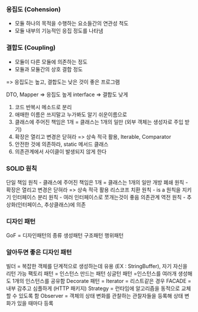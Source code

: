 ### 응집도 (Cohension)

- 모듈 하나의 목적을 수행하는 요소들간의 연관성 척도
- 모듈 내부의 기능적인 응집 정도를 나타냄

### 결합도 (Coupling)

- 모듈이 다른 모듈에 의존하는 정도
- 모듈과 모듈간의 상호 결합 정도

=> 응집도는 높고, 결합도는 낮은 것이 좋은 프로그램

DTO, Mapper => 응집도 높게
interface => 결합도 낮게

1. 코드 반복시 메소드로 분리
2. 애매한 이름은 쓰지말고 누가봐도 알기 쉬운이름으로
3. 클래스에 주어진 책임은 1개 = 클래스는 1개의 일만 (외부 객체는 생성자로 주입 받기)
4. 확장은 열리고 변경은 닫혀라 => 상속 적극 활용, Iterable, Comparator
5. 안전한 것에 의존하라, static 메서드 클래스
6. 의존관계에서 사이클이 발생되지 않게 한다

### SOLID 원칙

단일 책임 원칙 - 클래스에 주어진 책임은 1개 = 클래스는 1개의 일만
개방 폐쇄 원칙 - 확장은 열리고 변경은 닫혀라 => 상속 적극 활용
리스코프 치환 원칙 - is a 원칙을 지키기
인터페이스 분리 원칙 - 여러 인터페이스로 쪼개는것이 좋음
의존관계 역전 원칙 - 추상화(인터페이스, 추상클래스)에 의존

### 디자인 패턴

GoF = 디자인패턴의 종류
생성패턴
구조패턴
행위패턴

### 알아두면 좋은 디자인 패턴

빌더 = 복잡한 객체를 단계적으로 생성하는데 유용 (EX : StringBuffer), 자기 자신을 리턴 가능
팩토리 패턴 = 인스턴스 만드는 패턴
싱글턴 패턴 =인스턴스를 여러개 생성해도 1개의 인스턴스를 공유함
Decorate 패턴 =
Iterator = 리스트같은 경우
FACADE = 내부 감추고 심플하게 (HTTP 패키지)
Strategy = 런타임에 알고리즘을 동적으로 교체할 수 있도록 함
Observer = 객체의 상태 변화를 관찰하는 관찰자들을 등록해 상태 변화가 있을 때마다 등록

